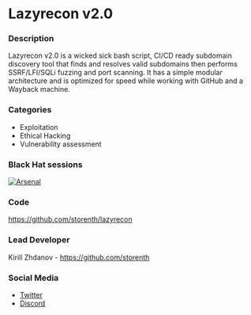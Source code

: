 # Lazyrecon v2.0

### Description
Lazyrecon v2.0 is a wicked sick bash script, CI/CD ready subdomain discovery tool that finds and resolves valid subdomains then performs SSRF/LFI/SQLi fuzzing and port scanning. It has a simple modular architecture and is optimized for speed while working with GitHub and a Wayback machine.

### Categories
* Exploitation
* Ethical Hacking
* Vulnerability assessment

### Black Hat sessions

[![Arsenal](https://raw.githubusercontent.com/storenth/badges/master/arsenal/usa/2021.svg)](https://www.blackhat.com/us-21/arsenal/schedule/#lazyrecon-v-24051)


### Code
https://github.com/storenth/lazyrecon

### Lead Developer
Kirill Zhdanov - https://github.com/storenth

### Social Media
* [Twitter](https://twitter.com/storenth)
* [Discord](https://discord.gg/fR2QVrWBTq)
